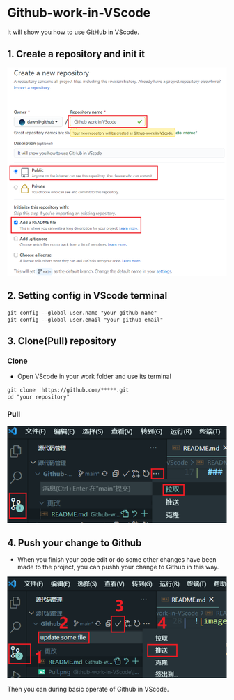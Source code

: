 # Github-work-in-VScode

It will show you how to use GitHub in VScode. 

## 1. Create a repository and init it

![image](IMG/Create&init.png)

## 2. Setting config in VScode terminal

```shell
git config --global user.name "your github name" 
git config --global user.email "your github email"
```

## 3. Clone(Pull) repository
### Clone

* Open VScode in your work folder and use its terminal

```shell
git clone  https://github.com/*****.git
cd "your repository"
```

### Pull

![image](IMG/Pull.png)

## 4. Push your change to Github

* When you finish your code edit or do some other changes have been made to the project, you can pushh your change to Github in this way. 

![image](IMG/Push.png)

Then you can during basic operate of Github in VScode.  